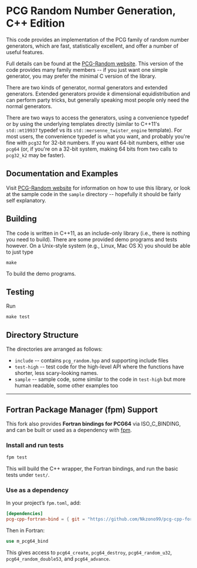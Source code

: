 # PCG Random Number Generation, C++ Edition

[PCG-Random website]: http://www.pcg-random.org

This code provides an implementation of the PCG family of random number
generators, which are fast, statistically excellent, and offer a number of
useful features.

Full details can be found at the [PCG-Random website].  This version
of the code provides many family members -- if you just want one
simple generator, you may prefer the minimal C version of the library.

There are two kinds of generator, normal generators and extended generators.
Extended generators provide *k* dimensional equidistribution and can perform
party tricks, but generally speaking most people only need the normal
generators.

There are two ways to access the generators, using a convenience typedef
or by using the underlying templates directly (similar to C++11's `std::mt19937` typedef vs its `std::mersenne_twister_engine` template).  For most users, the convenience typedef is what you want, and probably you're fine with `pcg32` for 32-bit numbers.  If you want 64-bit numbers, either use `pcg64` (or, if you're on a 32-bit system, making 64 bits from two calls to `pcg32_k2` may be faster).

## Documentation and Examples

Visit [PCG-Random website] for information on how to use this library, or look
at the sample code in the `sample` directory -- hopefully it should be fairly
self explanatory.

## Building

The code is written in C++11, as an include-only library (i.e., there is
nothing you need to build).  There are some provided demo programs and tests
however.  On a Unix-style system (e.g., Linux, Mac OS X) you should be able
to just type

    make

To build the demo programs.

## Testing

Run

    make test

## Directory Structure

The directories are arranged as follows:

* `include` -- contains `pcg_random.hpp` and supporting include files
* `test-high` -- test code for the high-level API where the functions have
  shorter, less scary-looking names.
* `sample` -- sample code, some similar to the code in `test-high` but more 
  human readable, some other examples too

---

## Fortran Package Manager (fpm) Support

This fork also provides **Fortran bindings for PCG64** via ISO\_C\_BINDING, and
can be built or used as a dependency with [fpm](https://fpm.fortran-lang.org/).

### Install and run tests

```bash
fpm test
````

This will build the C++ wrapper, the Fortran bindings, and run the basic tests
under `test/`.

### Use as a dependency

In your project’s `fpm.toml`, add:

```toml
[dependencies]
pcg-cpp-fortran-bind = { git = "https://github.com/Nkzono99/pcg-cpp-fortran-bind" }
```

Then in Fortran:

```fortran
use m_pcg64_bind
```

This gives access to `pcg64_create`, `pcg64_destroy`, `pcg64_random_u32`,
`pcg64_random_double53`, and `pcg64_advance`.
